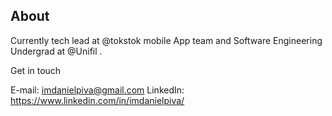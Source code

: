 
## About

Currently tech lead at @tokstok mobile App team and Software Engineering Undergrad at @Unifil .

Get in touch

E-mail: imdanielpiva@gmail.com
LinkedIn: https://www.linkedin.com/in/imdanielpiva/
